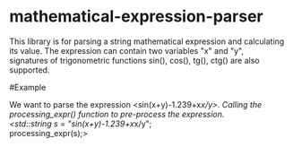 # mathematical-expression-parser

This library is for parsing a string mathematical expression and calculating its value. The expression can contain two variables "x" and "y",   
signatures of trigonometric functions sin(), cos(), tg(), ctg() are also supported.   

#Example

We want to parse the expression <sin(x+y)-1.239+x*x/y>. Calling the processing_expr() function to pre-process the expression.   
     <std::string s = "sin(x+y)-1.239+x*x/y";   
     processing_expr(s);>

